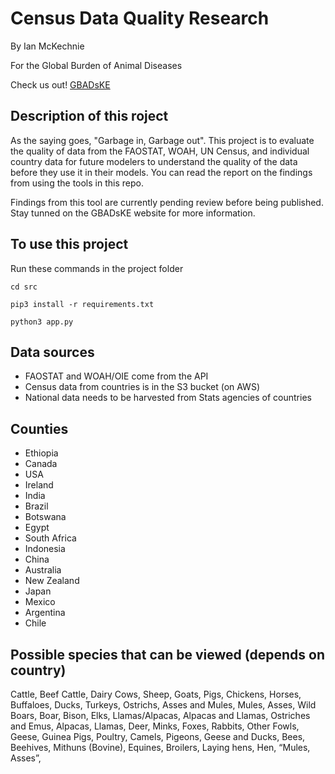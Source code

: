 # Census Data Quality Research
By Ian McKechnie

For the Global Burden of Animal Diseases

Check us out! [GBADsKE](https://www.gbadske.org)

## Description of this roject
As the saying goes, "Garbage in, Garbage out". This project is to evaluate the quality of data from the FAOSTAT, WOAH, UN Census, and individual country data for future modelers to understand the quality of the data before they use it in their models. You can read the report on the findings from using the tools in this repo.


Findings from this tool are currently pending review before being published. Stay tunned on the GBADsKE website for more information.

## To use this project
Run these commands in the project folder

```cd src```

```pip3 install -r requirements.txt```

```python3 app.py```

## Data sources
- FAOSTAT and WOAH/OIE come from the API
- Census data from countries is in the S3 bucket (on AWS)
- National data needs to be harvested from Stats agencies of countries

## Counties
- Ethiopia
- Canada
- USA
- Ireland
- India
- Brazil
- Botswana
- Egypt
- South Africa
- Indonesia
- China
- Australia
- New Zealand
- Japan
- Mexico
- Argentina
- Chile

## Possible species that can be viewed (depends on country)
Cattle,
Beef Cattle,
Dairy Cows,
Sheep,
Goats,
Pigs,
Chickens,
Horses,
Buffaloes,
Ducks,
Turkeys,
Ostrichs,
Asses and Mules,
Mules,
Asses,
Wild Boars,
Boar,
Bison,
Elks,
Llamas/Alpacas,
Alpacas and Llamas,
Ostriches and Emus,
Alpacas,
Llamas,
Deer,
Minks,
Foxes,
Rabbits,
Other Fowls,
Geese,
Guinea Pigs,
Poultry,
Camels,
Pigeons,
Geese and Ducks,
Bees,
Beehives,
Mithuns (Bovine),
Equines,
Broilers,
Laying hens,
Hen,
“Mules, Asses”,
